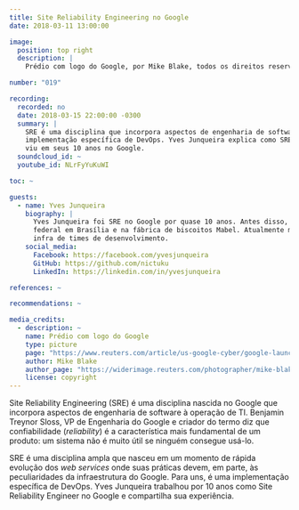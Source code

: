```yaml
---
title: Site Reliability Engineering no Google
date: 2018-03-11 13:00:00

image:
  position: top right
  description: |
    Prédio com logo do Google, por Mike Blake, todos os direitos reservados.

number: "019"

recording:
  recorded: no
  date: 2018-03-15 22:00:00 -0300
  summary: |
    SRE é uma disciplina que incorpora aspectos de engenharia de software à operação de TI. Para uns, é uma
    implementação específica de DevOps. Yves Junqueira explica como SRE muda a operação de TI, compartilhando o que
    viu em seus 10 anos no Google.
  soundcloud_id: ~
  youtube_id: NLrFyYuKuWI

toc: ~

guests:
  - name: Yves Junqueira
    biography: |
      Yves Junqueira foi SRE no Google por quase 10 anos. Antes disso, trabalhou em empresas de hosting, no governo
      federal em Brasília e na fábrica de biscoitos Mabel. Atualmente mora em Seattle nos EUA e ajuda a acelerar a
      infra de times de desenvolvimento.
    social_media:
      Facebook: https://facebook.com/yvesjunqueira
      GitHub: https://github.com/nictuku
      LinkedIn: https://linkedin.com/in/yvesjunqueira

references: ~

recommendations: ~

media_credits:
  - description: ~
    name: Prédio com logo do Google
    type: picture
    page: "https://www.reuters.com/article/us-google-cyber/google-launches-advanced-gmail-security-features-for-high-risk-users-idUSKBN1CM1GP"
    author: Mike Blake
    author_page: "https://widerimage.reuters.com/photographer/mike-blake"
    license: copyright
---
```


Site Reliability Engineering (SRE) é uma disciplina nascida no Google que incorpora aspectos de engenharia de software à
operação de TI. Benjamin Treynor Sloss, VP de Engenharia do Google e criador do termo diz que confiabilidade
(_reliability_) é a característica mais fundamental de um produto: um sistema não é muito útil se ninguém consegue
usá-lo.

SRE é uma disciplina ampla que nasceu em um momento de rápida evolução dos _web services_ onde suas práticas devem, em
parte, às peculiaridades da infraestrutura do Google. Para uns, é uma implementação específica de DevOps. Yves Junqueira
trabalhou por 10 anos como Site Reliability Engineer no Google e compartilha sua experiência.
